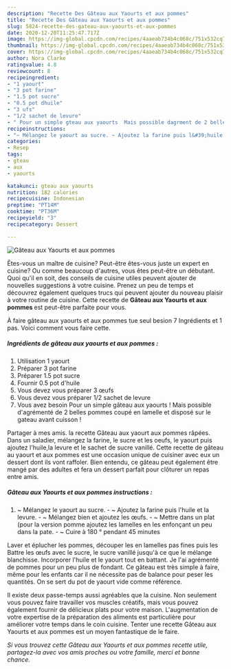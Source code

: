 ```yaml
---
description: "Recette Des Gâteau aux Yaourts et aux pommes"
title: "Recette Des Gâteau aux Yaourts et aux pommes"
slug: 5824-recette-des-gateau-aux-yaourts-et-aux-pommes
date: 2020-12-20T11:25:47.717Z
image: https://img-global.cpcdn.com/recipes/4aaeab734b4c068c/751x532cq70/gateau-aux-yaourts-et-aux-pommes-photo-principale-de-la-recette.jpg
thumbnail: https://img-global.cpcdn.com/recipes/4aaeab734b4c068c/751x532cq70/gateau-aux-yaourts-et-aux-pommes-photo-principale-de-la-recette.jpg
cover: https://img-global.cpcdn.com/recipes/4aaeab734b4c068c/751x532cq70/gateau-aux-yaourts-et-aux-pommes-photo-principale-de-la-recette.jpg
author: Nora Clarke
ratingvalue: 4.8
reviewcount: 8
recipeingredient:
- "1 yaourt"
- "3 pot farine"
- "1.5 pot sucre"
- "0.5 pot dhuile"
- "3 ufs"
- "1/2 sachet de levure"
- " Pour un simple gteau aux yaourts  Mais possible dagrment de 2 belles pommes coup en lamelle et dispos sur le gateau avant cuisson "
recipeinstructions:
- "~ Mélangez le yaourt au sucre. ~ Ajoutez la farine puis l&#39;huile et la levure. ~ Mélangez bien et ajoutez les œufs. ~ Mettre dans un plat (pour la version pomme ajoutez les lamelles en les enfonçant un peu dans la pate. ~ Cuire à 180 ° pendant 45 minutes"
categories:
- Resep
tags:
- gteau
- aux
- yaourts

katakunci: gteau aux yaourts 
nutrition: 182 calories
recipecuisine: Indonesian
preptime: "PT14M"
cooktime: "PT36M"
recipeyield: "3"
recipecategory: Dessert

---
```



![Gâteau aux Yaourts et aux pommes](https://img-global.cpcdn.com/recipes/4aaeab734b4c068c/751x532cq70/gateau-aux-yaourts-et-aux-pommes-photo-principale-de-la-recette.jpg)

Êtes-vous un maître de cuisine? Peut-être êtes-vous juste un expert en cuisine? Ou comme beaucoup d'autres, vous êtes peut-être un débutant. Quoi qu'il en soit, des conseils de cuisine utiles peuvent ajouter de nouvelles suggestions à votre cuisine. Prenez un peu de temps et découvrez également quelques trucs qui peuvent ajouter du nouveau plaisir à votre routine de cuisine. Cette recette de <strong> Gâteau aux Yaourts et aux pommes </strong> est peut-être parfaite pour vous.

<!--inarticleads1-->

À faire gâteau aux yaourts et aux pommes tue seul besion 7 Ingrédients et 1 pas. Voici comment vous faire cette.

##### Ingrédients de gâteau aux yaourts et aux pommes :

1. Utilisation 1 yaourt
1. Préparer 3 pot farine
1. Préparer 1.5 pot sucre
1. Fournir 0.5 pot d&#39;huile
1. Vous devez vous préparer 3 œufs
1. Vous devez vous préparer 1/2 sachet de levure
1. Vous avez besoin  Pour un simple gâteau aux yaourts ! Mais possible d&#39;agrémenté de 2 belles pommes coupé en lamelle et disposé sur le gateau avant cuisson !


Partager à mes amis. la recette Gâteau aux yaourt aux pommes râpées. Dans un saladier, mélangez la farine, le sucre et les oeufs, le yaourt puis ajoutez l&#39;huile,la levure et le sachet de sucre vanillé. Cette recette de gâteau au yaourt et aux pommes est une occasion unique de cuisiner avec eux un dessert dont ils vont raffoler. Bien entendu, ce gâteau peut également être mangé par des adultes et fera un dessert parfait pour clôturer un repas entre amis. 

<!--inarticleads2-->

##### Gâteau aux Yaourts et aux pommes instructions :

1. ~ Mélangez le yaourt au sucre. - ~ Ajoutez la farine puis l&#39;huile et la levure. - ~ Mélangez bien et ajoutez les œufs. - ~ Mettre dans un plat (pour la version pomme ajoutez les lamelles en les enfonçant un peu dans la pate. - ~ Cuire à 180 ° pendant 45 minutes


Laver et éplucher les pommes, découper les en lamelles pas fines puis les Battre les œufs avec le sucre, le sucre vanillé jusqu&#39;à ce que le mélange blanchisse. Incorporer l&#39;huile et le yaourt tout en battant. Je l&#39;ai agrémenté de pommes pour un peu plus de fondant. Ce gâteau est très simple à faire, même pour les enfants car il ne nécessite pas de balance pour peser les quantités. On se sert du pot de yaourt vide comme référence. 

<!--inarticleads1-->

<p>
Il existe deux passe-temps aussi agréables que la cuisine. Non seulement vous pouvez faire travailler vos muscles créatifs, mais vous pouvez également fournir de délicieux plats pour votre maison. L'augmentation de votre expertise de la préparation des aliments est particulière pour améliorer votre temps dans le coin cuisine. Tenter une recette Gâteau aux Yaourts et aux pommes est un moyen fantastique de le faire.
</p>

<p>
<i>Si vous trouvez cette Gâteau aux Yaourts et aux pommes recette utile, partagez-la avec vos amis proches ou votre famille, merci et bonne chance.</i>
</p>
